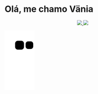 <h1> Olá, me chamo Vänia </h1>

<div align="center">
  <a href="https://github.com/gomes-vania">
  <img height="180em" src="https://github-readme-stats.vercel.app/api?username=gomes-vania&show_icons=true&theme=dark&include_all_commits=true&count_private=true"/>
  <img height="180em" src="https://github-readme-stats.vercel.app/api/top-langs/?username=gomes-vania&theme=dark&layout=compact&langs_count=7"/> </div>
  
![Snake animation](https://github.com/rafaballerini/rafaballerini/blob/output/github-contribution-grid-snake.svg)
